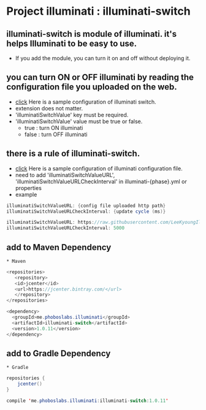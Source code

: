 # Project illuminati : illuminati-switch

## illuminati-switch is module of illuminati. it's helps Illuminati to be easy to use.
* If you add the module, you can turn it on and off without deploying it.

## you can turn ON or OFF illuminati by reading the configuration file you uploaded on the web.
* [click](https://github.com/LeeKyoungIl/illuminati/tree/master/illuminati-config-properties) Here is a sample configuration of illuminati switch.
* extension does not matter.
* 'illuminatiSwitchValue' key must be required.
* 'illuminatiSwitchValue' value must be true or false.
    * true : turn ON illuminati
    * false : turn OFF illuminati

## there is a rule of illuminati-switch.
* [click](https://github.com/LeeKyoungIl/illuminati/blob/master/ApiServerSample/src/main/resources/illuminati-local.yml) Here is a sample configuration of illuminati configuration file.
* need to add 'illuminatiSwitchValueURL', 'illuminatiSwitchValueURLCheckInterval' in illuminati-{phase}.yml or properties
* example 
```java
illuminatiSwitchValueURL: {config file uploaded http path}
illuminatiSwitchValueURLCheckInterval: {update cycle (ms)}

illuminatiSwitchValueURL: https://raw.githubusercontent.com/LeeKyoungIl/illuminati/feature/with_spring_cloud_config/illuminati-config-properties/illuminati-switch-local.yml
illuminatiSwitchValueURLCheckInterval: 5000
```

## add to Maven Dependency
    * Maven
    
```java
<repositories>
   <repository>
   <id>jcenter</id>
   <url>https://jcenter.bintray.com/</url>
   </repository>
</repositories>

<dependency>
  <groupId>me.phoboslabs.illuminati</groupId>
  <artifactId>illuminati-switch</artifactId>
  <version>1.0.11</version>
</dependency>
```

## add to Gradle Dependency
    * Gradle
    
```java
repositories {
    jcenter()
}

compile 'me.phoboslabs.illuminati:illuminati-switch:1.0.11'
```